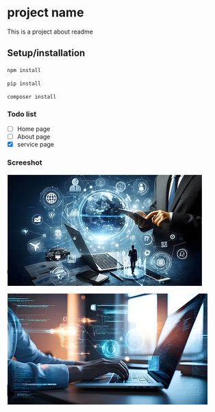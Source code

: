 # project name
This is a project about readme 
## Setup/installation
`npm install`


`pip install`

`composer install`

### Todo list
- [ ] Home page
- [ ] About page
- [X] service page

### Screeshot

![Dasboard](image.png)


![dasboard](image-1.png)

